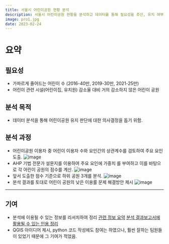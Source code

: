 ```yaml
---
title: 서울시 어린이공원 현황 분석
description: 서울시 어린이공원 현황을 분석하고 데이터를 통해 필요성을 추산, 유지 여부에 따른 득실에 대해 고민하였습니다.
image: pro1.jpg
date: 2023-02-24
---
```


요약
===
## 필요성
- 가파르게 줄어드는 어린이 수 (2016-40만, 2019-30만, 2021-25만)
- 어린이 관련 시설(어린이집, 유치원) 감소율 대비 거의 감소하지 않은 어린이 공원

## 분석 목적
- 데이터 분석을 통해 어린이공원 유지 판단에 대한 의사결정을 돕기 위함.

<!-- ## 활용 데이터
![image](https://user-images.githubusercontent.com/105637541/221106435-ef9dfebe-c361-450d-8a46-1cf52109bec6.png) -->

## 분석 과정
- 어린이공원 이용자 중 어린이 이용자 수와 요인간의 상관계수를 검토하여 주요 요인 도출.
![image](https://user-images.githubusercontent.com/105637541/221106834-44e73df2-e7ca-4223-8111-3d7a7f80ecab.png)
- AHP 기법 전문가 설문지를 이용하여 주요 요인에 가중치 를 부여하고 이를 바탕으로 각 어린이 공원의 점수를 계산.
![image](https://user-images.githubusercontent.com/105637541/221107070-36c63a7e-64e9-4a4c-9574-6f22ccedb3aa.png)
- 앞서 도출한 점수 기준으로 하위 공원 3개를 분석.
![image](https://user-images.githubusercontent.com/105637541/221107233-b97c61a3-3bc5-4d29-9f71-e7e6f633d28f.png)
- 분석 결과를 토대로 어린이 공원의 낮은 이용률 문제 해결방안 제시
![image](https://user-images.githubusercontent.com/105637541/221107434-3bb6ff94-f099-4b56-ae42-78c532d665f9.png)

- - -
## 기여
- 분석에 이용될 수 있는 정보를 리서치하여 정리
[관련 정보 요약](https://chocolate-wood-d1b.notion.site/9bc067a22c874e30a3ecb67ade460809)
[분석 결과보고서에 활용될 수 있는 인용 정리](https://chocolate-wood-d1b.notion.site/32c177a919d64a4a9f939cbfd8fb1c0a)
- QGIS 아이디어 제시, python 코드 작성에도 참여는 하였으나, 훨씬 잘하는 팀원들이 있었기 때문에 그 기여가 적었음.